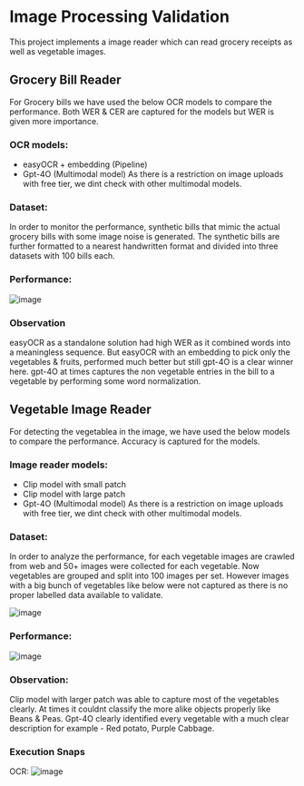 # Image Processing Validation

This project implements a image reader which can read grocery receipts as well as vegetable images.

## Grocery Bill Reader

For Grocery bills we have used the below OCR models to compare the performance.
Both WER & CER are captured for the models but WER is given more importance.

### OCR models:

- easyOCR + embedding (Pipeline)
- Gpt-4O (Multimodal model)
As there is a restriction on image uploads with free tier, we dint check with other multimodal models.

### Dataset:

In order to monitor the performance, synthetic bills that mimic the actual grocery bills with some image noise is generated. The synthetic bills are further formatted to a nearest handwritten format and divided into three datasets with 100 bills each.

### Performance:

![image](https://github.com/user-attachments/assets/5c1bffb4-7673-4f56-9404-e841670fe943)


### Observation
easyOCR as a standalone solution had high WER as it combined words into a meaningless sequence.
But easyOCR with an embedding to pick only the vegetables & fruits, performed much better but still gpt-4O is a clear winner here. gpt-4O at times captures the non vegetable entries in the bill to a vegetable by performing some word normalization. 

## Vegetable Image Reader

For detecting the vegetablea in the image, we have used the below models to compare the performance.
Accuracy is captured for the models.

### Image reader models:

- Clip model with small patch
- Clip model with large patch
- Gpt-4O (Multimodal model)
As there is a restriction on image uploads with free tier, we dint check with other multimodal models.

### Dataset:

In order to analyze the performance, for each vegetable images are crawled from web and 50+ images were collected for each vegetable. Now vegetables are grouped and split into 100 images per set. 
However images with a big bunch of vegetables like below were not captured as there is no proper labelled data available to validate.

![image](https://github.com/user-attachments/assets/57166ab8-5841-4abb-a703-75b7b066dc35)

### Performance:

![image](https://github.com/user-attachments/assets/aec71f09-4caf-4ca4-995d-46bedc90cab0)

### Observation:
Clip model with larger patch was able to capture most of the vegetables clearly. At times it couldnt classify the more alike objects properly like Beans & Peas.
Gpt-4O clearly identified every vegetable with a much clear description for example - Red potato, Purple Cabbage.

### Execution Snaps
OCR:
![image](https://github.com/user-attachments/assets/3d519575-bab8-452c-b60e-dc76747e61ae)

